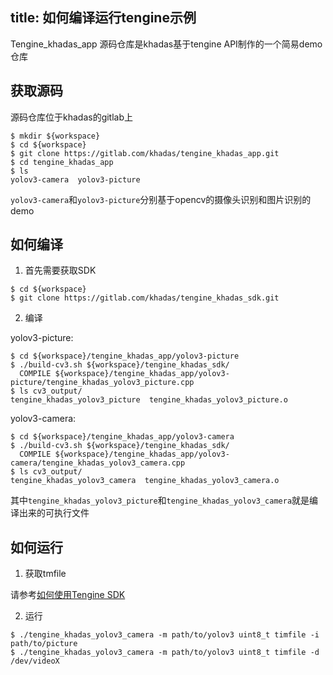 title: 如何编译运行tengine示例
---

Tengine_khadas_app 源码仓库是khadas基于tengine API制作的一个简易demo仓库

## 获取源码

源码仓库位于khadas的gitlab上

```shell
$ mkdir ${workspace}
$ cd ${workspace}
$ git clone https://gitlab.com/khadas/tengine_khadas_app.git
$ cd tengine_khadas_app
$ ls
yolov3-camera  yolov3-picture
```

`yolov3-camera`和`yolov3-picture`分别基于opencv的摄像头识别和图片识别的demo

## 如何编译

1. 首先需要获取SDK

```shell
$ cd ${workspace}
$ git clone https://gitlab.com/khadas/tengine_khadas_sdk.git
```

2. 编译

yolov3-picture:

```shell
$ cd ${workspace}/tengine_khadas_app/yolov3-picture
$ ./build-cv3.sh ${workspace}/tengine_khadas_sdk/
  COMPILE ${workspace}/tengine_khadas_app/yolov3-picture/tengine_khadas_yolov3_picture.cpp
$ ls cv3_output/
tengine_khadas_yolov3_picture  tengine_khadas_yolov3_picture.o
```

yolov3-camera:

```shell
$ cd ${workspace}/tengine_khadas_app/yolov3-camera
$ ./build-cv3.sh ${workspace}/tengine_khadas_sdk/
  COMPILE ${workspace}/tengine_khadas_app/yolov3-camera/tengine_khadas_yolov3_camera.cpp
$ ls cv3_output/
tengine_khadas_yolov3_camera  tengine_khadas_yolov3_camera.o
```

其中`tengine_khadas_yolov3_picture`和`tengine_khadas_yolov3_camera`就是编译出来的可执行文件


## 如何运行


1. 获取tmfile

请参考[如何使用Tengine SDK](/linux/zh-cn/vim3/HowToUseTengineSDK.html)


2. 运行

```shell
$ ./tengine_khadas_yolov3_camera -m path/to/yolov3 uint8_t timfile -i path/to/picture
$ ./tengine_khadas_yolov3_camera -m path/to/yolov3 uint8_t timfile -d /dev/videoX
```



















